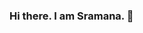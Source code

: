 ### Hi there. I am Sramana. 👋

<!--
**sramanarouth/sramanarouth** is a ✨ _special_ ✨ repository because its `README.md` (this file) appears on your GitHub profile.

Here are some ideas to get you started:

- 🔭 I’m currently working on ... Data Science and Machine Learning Projects. Currently pursuing Msc. in Statistics(2nd year).
- 🌱 I’m currently learning ... Statistics Honours(Msc. 2nd year)
- 👯 I’m looking to collaborate on ... Data Science and Machine Learning.
- 🤔 I’m looking for help with ... Deep Learning
- 💬 Ask me about ... Anything that is within my knowledge domain.
- 📫 How to reach me: ... [LinkedIn profile - ](https://www.linkedin.com/in/sramana-routh-2456181b6)
- 😄 Pronouns: ... She/Her
- ⚡ Fun fact: ... half finished
-->
